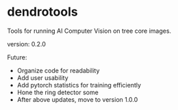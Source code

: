 # dendrotools
Tools for running AI Computer Vision on tree core images.


version: 0.2.0

Future: 
- Organize code for readability
- Add user usability 
- Add pytorch statistics for training efficiently
- Hone the ring detector some
- After above updates, move to version 1.0.0
